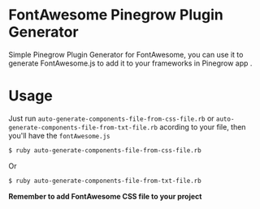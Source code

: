 # FontAwesome Pinegrow Plugin Generator
Simple Pinegrow Plugin Generator for FontAwesome, you can use it to generate FontAwesome.js to add it to your frameworks in Pinegrow app
.

Usage
=====
Just run ```auto-generate-components-file-from-css-file.rb``` or ```auto-generate-components-file-from-txt-file.rb``` acording to your file, then you'll have the ```fontAwesome.js```

```bash
$ ruby auto-generate-components-file-from-css-file.rb
```

Or

```bash
$ ruby auto-generate-components-file-from-txt-file.rb
```

**Remember to add FontAwesome CSS file to your project**
